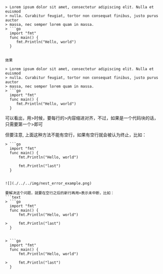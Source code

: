 ```text
> Lorem ipsum dolor sit amet, consectetur adipiscing elit. Nulla et euismod
> nulla. Curabitur feugiat, tortor non consequat finibus, justo purus auctor
> massa, nec semper lorem quam in massa.
> ```go
  import "fmt"
  func main() {
     fmt.Println("Hello, world")
  }
  ```
```

效果

> Lorem ipsum dolor sit amet, consectetur adipiscing elit. Nulla et euismod
> nulla. Curabitur feugiat, tortor non consequat finibus, justo purus auctor
> massa, nec semper lorem quam in massa.
> ```go
  import "fmt"
  func main() {
     fmt.Println("Hello, world")
  }
  ```

可以看出，用>时候，要每行的>内容缩进对齐，不过，如果是一个代码块的话，只需要第一个>即可

但要注意, 上面这种方法不能有空行，如果有空行就会被认为终止，比如：
```text
> ```go
  import "fmt"
  func main() {
      fmt.Println("Hello, world")

      fmt.Println("last")
  }
  ```
```

![](./../../img/nest_error_example.png)

要解决这个问题，就要在空行之后的新行再用>表示未中断，比如：
```text
> ```go
  import "fmt"
  func main() {
      fmt.Println("Hello, world")

>     fmt.Println("last")
  }
  ```
```

> ```go
  import "fmt"
  func main() {
      fmt.Println("Hello, world")

>     fmt.Println("last")
  }
  ```
